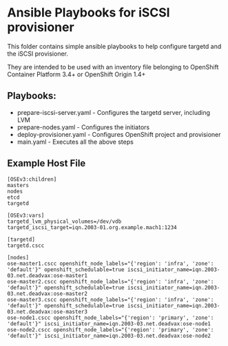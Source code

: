 # Ansible Playbooks for iSCSI provisioner

This folder contains simple ansible playbooks to help
configure targetd and the iSCSI provisioner.

They are intended to be used with an inventory file belonging 
to OpenShift Container Platform 3.4+ or OpenShift Origin 1.4+

## Playbooks:

* prepare-iscsi-server.yaml - Configures the targetd server, including LVM
* prepare-nodes.yaml - Configures the initiators
* deploy-provisioner.yaml - Configures OpenShift project and provisioner
* main.yaml - Executes all the above steps


## Example Host File

```
[OSEv3:children]
masters
nodes
etcd
targetd

[OSEv3:vars]
targetd_lvm_physical_volumes=/dev/vdb
targetd_iscsi_target=iqn.2003-01.org.example.mach1:1234

[targetd]
targetd.cscc

[nodes]
ose-master1.cscc openshift_node_labels="{'region': 'infra', 'zone': 'default'}" openshift_schedulable=true iscsi_initiator_name=iqn.2003-03.net.deadvax:ose-master1
ose-master2.cscc openshift_node_labels="{'region': 'infra', 'zone': 'default'}" openshift_schedulable=true iscsi_initiator_name=iqn.2003-03.net.deadvax:ose-master2
ose-master3.cscc openshift_node_labels="{'region': 'infra', 'zone': 'default'}" openshift_schedulable=true iscsi_initiator_name=iqn.2003-03.net.deadvax:ose-master3
ose-node1.cscc openshift_node_labels="{'region': 'primary', 'zone': 'default'}" iscsi_initiator_name=iqn.2003-03.net.deadvax:ose-node1
ose-node2.cscc openshift_node_labels="{'region': 'primary', 'zone': 'default'}" iscsi_initiator_name=iqn.2003-03.net.deadvax:ose-node2
```
